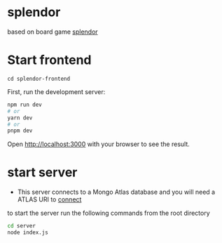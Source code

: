 # splendor
based on board game [splendor](https://boardgamegeek.com/boardgame/148228/splendor)

# Start frontend
```
cd splendor-frontend
```

First, run the development server:

```bash
npm run dev
# or
yarn dev
# or
pnpm dev
```

Open [http://localhost:3000](http://localhost:3000) with your browser to see the result.

# start server
* This server connects to a Mongo Atlas database and you will need a ATLAS URI to [connect](https://www.mongodb.com/docs/atlas/tutorial/connect-to-your-cluster/)

to start the server run the following commands from the root directory

```bash
cd server
node index.js
```